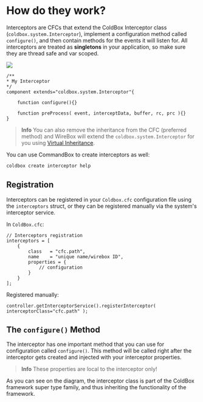 # How do they work?

Interceptors are CFCs that extend the ColdBox Interceptor class \(`coldbox.system.Interceptor`\), implement a configuration method called `configure()`, and then contain methods for the events it will listen for. All interceptors are treated as **singletons** in your application, so make sure they are thread safe and var scoped.

![](https://github.com/ortus/coldbox-platform-documentation/tree/24d3f3d16693b36ca41bf5ce0329c6ff33316ef0/images/ColdBoxMajorClasses.jpg)

```text
/**
* My Interceptor
*/
component extends="coldbox.system.Interceptor"{

    function configure(){}

    function preProcess( event, interceptData, buffer, rc, prc ){}
}
```

> **Info** You can also remove the inheritance from the CFC \(preferred method\) and WireBox will extend the `coldbox.system.Interceptor` for you using [Virtual Inheritance](https://wirebox.ortusbooks.com/content/virtual_inheritance/).

You can use CommandBox to create interceptors as well:

```bash
coldbox create interceptor help
```

## Registration

Interceptors can be registered in your `Coldbox.cfc` configuration file using the `interceptors` struct, or they can be registered manually via the system's interceptor service.

In `ColdBox.cfc`:

```text
// Interceptors registration
interceptors = [
    {
        class   = "cfc.path",
        name    = "unique name/wirebox ID",
        properties = {
            // configuration
        }
    }
];
```

Registered manually:

```text
controller.getInterceptorService().registerInterceptor( interceptorClass="cfc.path" );
```

## The `configure()` Method

The interceptor has one important method that you can use for configuration called `configure()`. This method will be called right after the interceptor gets created and injected with your interceptor properties.

> **Info** These properties are local to the interceptor only!

As you can see on the diagram, the interceptor class is part of the ColdBox framework super type family, and thus inheriting the functionality of the framework.


